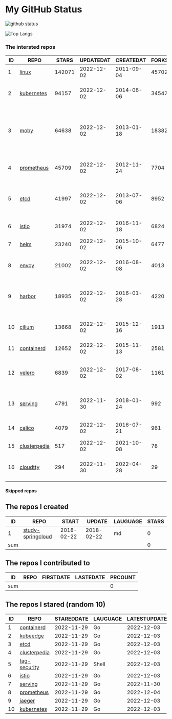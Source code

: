 # My GitHub Status

<img src="https://github-readme-stats-1.yihong0618.vercel.app/api?username=daoqingniu&show_icons=true&&&hide_title=true&count_private=true" alt="github status" />

![Top Langs](https://github-readme-stats-1.yihong0618.vercel.app/api/top-langs/?username=daoqingniu&layout=compact)

<!--START_SECTION:github_repos-->
### The intersted repos
| ID |                              REPO                               | STARS  | UPDATEDAT  | CREATEDAT  | FORKSCOUNT |                                              DESCRIPTIONS                                              |
|----|-----------------------------------------------------------------|--------|------------|------------|------------|--------------------------------------------------------------------------------------------------------|
|  1 | [linux](https://github.com/torvalds/linux)                      | 142071 | 2022-12-02 | 2011-09-04 |      45702 | Linux kernel source tree                                                                               |
|  2 | [kubernetes](https://github.com/kubernetes/kubernetes)          |  94157 | 2022-12-02 | 2014-06-06 |      34547 | Production-Grade Container Scheduling and Management                                                   |
|  3 | [moby](https://github.com/moby/moby)                            |  64638 | 2022-12-02 | 2013-01-18 |      18382 | Moby Project - a collaborative project for the container ecosystem to assemble container-based systems |
|  4 | [prometheus](https://github.com/prometheus/prometheus)          |  45709 | 2022-12-02 | 2012-11-24 |       7704 | The Prometheus monitoring system and time series database.                                             |
|  5 | [etcd](https://github.com/etcd-io/etcd)                         |  41997 | 2022-12-02 | 2013-07-06 |       8952 | Distributed reliable key-value store for the most critical data of a distributed system                |
|  6 | [istio](https://github.com/istio/istio)                         |  31974 | 2022-12-02 | 2016-11-18 |       6824 | Connect, secure, control, and observe services.                                                        |
|  7 | [helm](https://github.com/helm/helm)                            |  23240 | 2022-12-02 | 2015-10-06 |       6477 | The Kubernetes Package Manager                                                                         |
|  8 | [envoy](https://github.com/envoyproxy/envoy)                    |  21002 | 2022-12-02 | 2016-08-08 |       4013 | Cloud-native high-performance edge/middle/service proxy                                                |
|  9 | [harbor](https://github.com/goharbor/harbor)                    |  18935 | 2022-12-02 | 2016-01-28 |       4220 | An open source trusted cloud native registry project that stores, signs, and scans content.            |
| 10 | [cilium](https://github.com/cilium/cilium)                      |  13668 | 2022-12-02 | 2015-12-16 |       1913 | eBPF-based Networking, Security, and Observability                                                     |
| 11 | [containerd](https://github.com/containerd/containerd)          |  12652 | 2022-12-02 | 2015-11-13 |       2581 | An open and reliable container runtime                                                                 |
| 12 | [velero](https://github.com/vmware-tanzu/velero)                |   6839 | 2022-12-02 | 2017-08-02 |       1161 | Backup and migrate Kubernetes applications and their persistent volumes                                |
| 13 | [serving](https://github.com/knative/serving)                   |   4791 | 2022-11-30 | 2018-01-24 |        992 | Kubernetes-based, scale-to-zero, request-driven compute                                                |
| 14 | [calico](https://github.com/projectcalico/calico)               |   4079 | 2022-12-02 | 2016-07-21 |        961 | Cloud native networking and network security                                                           |
| 15 | [clusterpedia](https://github.com/clusterpedia-io/clusterpedia) |    517 | 2022-12-02 | 2021-10-08 |         78 | The Encyclopedia of Kubernetes clusters                                                                |
| 16 | [cloudtty](https://github.com/cloudtty/cloudtty)                |    294 | 2022-11-30 | 2022-04-28 |         29 | A Friendly Kubernetes CloudShell (Web Terminal) !                                                      |



#### Skipped repos
<!--END_SECTION:github_repos-->

<!--START_SECTION:my_github-->
## The repos I created
| ID  |                                 REPO                                 |   START    |   UPDATE   | LAUGUAGE | STARS |
|-----|----------------------------------------------------------------------|------------|------------|----------|-------|
|   1 | [study-springcloud](https://github.com/daoqingniu/study-springcloud) | 2018-02-22 | 2018-02-22 | md       |     0 |
| sum |                                                                      |            |            |          |     0 |

## The repos I contributed to
| ID  | REPO | FIRSTDATE | LASTEDATE | PRCOUNT |
|-----|------|-----------|-----------|---------|
| sum |      |           |           |       0 |

## The repos I stared (random 10)
| ID |                              REPO                               | STAREDDATE | LAUGUAGE | LATESTUPDATE |
|----|-----------------------------------------------------------------|------------|----------|--------------|
|  1 | [containerd](https://github.com/containerd/containerd)          | 2022-11-29 | Go       | 2022-12-03   |
|  2 | [kubeedge](https://github.com/kubeedge/kubeedge)                | 2022-11-29 | Go       | 2022-12-03   |
|  3 | [etcd](https://github.com/etcd-io/etcd)                         | 2022-11-29 | Go       | 2022-12-03   |
|  4 | [clusterpedia](https://github.com/clusterpedia-io/clusterpedia) | 2022-11-29 | Go       | 2022-12-03   |
|  5 | [tag-security](https://github.com/cncf/tag-security)            | 2022-11-29 | Shell    | 2022-12-03   |
|  6 | [istio](https://github.com/istio/istio)                         | 2022-11-29 | Go       | 2022-12-03   |
|  7 | [serving](https://github.com/knative/serving)                   | 2022-11-29 | Go       | 2022-11-30   |
|  8 | [prometheus](https://github.com/prometheus/prometheus)          | 2022-11-29 | Go       | 2022-12-04   |
|  9 | [jaeger](https://github.com/jaegertracing/jaeger)               | 2022-11-29 | Go       | 2022-12-03   |
| 10 | [kubernetes](https://github.com/kubernetes/kubernetes)          | 2022-11-29 | Go       | 2022-12-03   |

<!--END_SECTION:my_github-->
